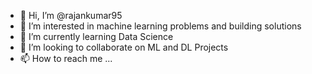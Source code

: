 - 👋 Hi, I’m @rajankumar95
- 👀 I’m interested in machine learning problems and building solutions
- 🌱 I’m currently learning Data Science
- 💞️ I’m looking to collaborate on ML and DL Projects
- 📫 How to reach me ...

<!---
rajankumar95/rajankumar95 is a ✨ special ✨ repository because its `README.md` (this file) appears on your GitHub profile.
You can click the Preview link to take a look at your changes.
--->
